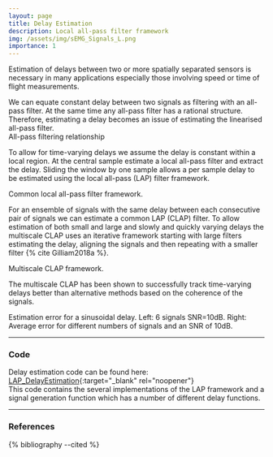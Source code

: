 ```yaml
---
layout: page
title: Delay Estimation
description: Local all-pass filter framework
img: /assets/img/sEMG_Signals_L.png
importance: 1
---
```


Estimation of delays between two or more spatially separated sensors is necessary in many applications especially those involving speed or time of flight measurements.

<div class="row align-items-center">
  <div class="col-sm-4 mt-3 mt-md-0">We can equate constant delay between two signals as filtering with an all-pass filter. At the same time any all-pass filter has a rational structure. Therefore, estimating a delay becomes an issue of estimating the linearised all-pass filter.</div>
  <div class="col-sm-8 mt-3 mt-md-0"><img class="img-fluid rounded z-depth-1 p-2" src="{{ '/assets/img/Allpass_Filtering.png' | relative_url }}" alt="" title="All-pass Filtering"/></div>
</div>
<div class="caption text-right">
    All-pass filtering relationship
</div>

To allow for time-varying delays we assume the delay is constant within a local region. At the central sample estimate a local all-pass filter and extract the delay. Sliding the window by one sample allows a per sample delay to be estimated using the local all-pass (LAP) filter framework.

<div class="row align-items-center">
  <div class="col-sm-6 mt-3 mt-md-0"><img class="img-fluid rounded z-depth-1 p-2" src="{{ '/assets/img/Local_Allpass_Filter.png' | relative_url }}" alt="" title="Local All-pass Filter"/></div>
  <div class="col-sm-6 mt-3 mt-md-0"><img class="img-fluid rounded z-depth-1 p-2" src="{{ '/assets/img/CLAP_framework.png' | relative_url }}" alt="" title="Common Local All-pass Filter"/></div>
</div>
<div class="caption text-right">
    Common local all-pass filter framework.
</div>

For an ensemble of signals with the same delay between each consecutive pair of signals we can estimate a common LAP (CLAP) filter. To allow estimation of both small and large and slowly and quickly varying delays the multiscale CLAP uses an iterative framework starting with large filters estimating the delay, aligning the signals and then repeating with a smaller filter {% cite Gilliam2018a %}.

<div class="row justify-content-center">
  <div class="col-sm-8 mt-3 mt-md-0"><img class="img-fluid rounded z-depth-1 p-2" src="{{ '/assets/img/Multiscale_CLAP.png' | relative_url }}" alt="" title="Multiscale CLAP framework"/></div>
</div>
<div class="caption text-right">
    Multiscale CLAP framework.
</div>

The multiscale CLAP has been shown to successfully track time-varying delays better than alternative methods based on the coherence of the signals.

<div class="row align-items-center">
  <div class="col-sm-8 mt-3 mt-md-0"><img class="img-fluid rounded z-depth-1 p-2" src="{{ '/assets/img/6signals_10dB.png' | relative_url }}" alt="" title="6 Signals No Noise"/></div>
  <div class="col-sm-4 mt-3 mt-md-0"><img class="img-fluid rounded z-depth-1 p-2" src="{{ '/assets/img/ErrorvsNoSignals.png' | relative_url }}" alt="" title="Estimation Error for Different Numbers of Signals"/></div>
</div>
<div class="caption text-right">
    Estimation error for a sinusoidal delay. Left: 6 signals SNR=10dB. Right: Average error for different numbers of signals and an SNR of 10dB.
</div>

---

### Code
Delay estimation code can be found here: [LAP_DelayEstimation](https://github.com/beteje/LAP_DelayEstimation){:target="_blank" rel="noopener"}      
This code contains the several implementations of the LAP framework and a signal generation function which has a number of different delay functions.

---

### References
<div class="references">
  {% bibliography --cited %}
</div>

